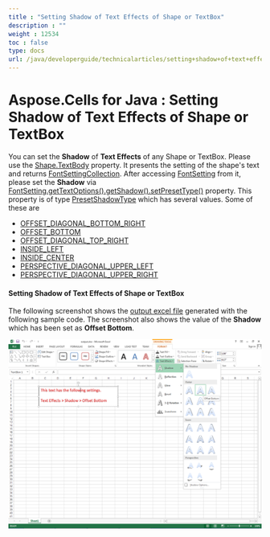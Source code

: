 ```yaml
---
title : "Setting Shadow of Text Effects of Shape or TextBox" 
description : "" 
weight : 12534 
toc : false
type: docs
url: /java/developerguide/technicalarticles/setting+shadow+of+text+effects+of+shape+or+textbox/
---
```


# Aspose.Cells for Java : Setting Shadow of Text Effects of Shape or TextBox


You can set the **Shadow** of **Text Effects** of any Shape or TextBox. Please use the [Shape.TextBody](https://apireference.aspose.com/java/cells/com.aspose.cells/shape#TextBody) property. It presents the setting of the shape's text and returns [FontSettingCollection](https://apireference.aspose.com/java/cells/com.aspose.cells/FontSettingCollection). After accessing [FontSetting](https://apireference.aspose.com/java/cells/com.aspose.cells/FontSetting) from it, please set the **Shadow** via [FontSetting.getTextOptions().getShadow().setPresetType()](https://apireference.aspose.com/java/cells/com.aspose.cells/shadoweffect#PresetType) property. This property is of type [PresetShadowType](https://apireference.aspose.com/java/cells/com.aspose.cells/PresetShadowType) which has several values. Some of these are

*   [OFFSET\_DIAGONAL\_BOTTOM\_RIGHT](https://apireference.aspose.com/java/cells/com.aspose.cells/presetshadowtype#OFFSET_DIAGONAL_BOTTOM_RIGHT)
*   [OFFSET\_BOTTOM](https://apireference.aspose.com/java/cells/com.aspose.cells/presetshadowtype#OFFSET_BOTTOM)
*   [OFFSET\_DIAGONAL\_TOP\_RIGHT](https://apireference.aspose.com/java/cells/com.aspose.cells/presetshadowtype#OFFSET_DIAGONAL_TOP_RIGHT)
*   [INSIDE\_LEFT](https://apireference.aspose.com/java/cells/com.aspose.cells/presetshadowtype#INSIDE_LEFT)
*   [INSIDE\_CENTER](https://apireference.aspose.com/java/cells/com.aspose.cells/presetshadowtype#INSIDE_CENTER)
*   [PERSPECTIVE\_DIAGONAL\_UPPER\_LEFT](https://apireference.aspose.com/java/cells/com.aspose.cells/presetshadowtype#PERSPECTIVE_DIAGONAL_UPPER_LEFT)
*   [PERSPECTIVE\_DIAGONAL\_UPPER\_RIGHT](https://apireference.aspose.com/java/cells/com.aspose.cells/presetshadowtype#PERSPECTIVE_DIAGONAL_UPPER_RIGHT)

#### Setting Shadow of Text Effects of Shape or TextBox

The following screenshot shows the [output excel file](https://docs2.aspose.com/cells/java/attachments/5275660/5473446.xlsx) generated with the following sample code. The screenshot also shows the value of the **Shadow** which has been set as **Offset Bottom**.

![image](5473445.png)


